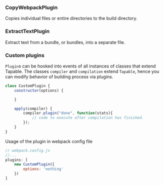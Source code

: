 
### CopyWebpackPlugin

Copies individual files or entire directories to the build directory.

### ExtractTextPlugin

Extract text from a bundle, or bundles, into a separate file.

### Custom plugins

`Plugin`s can be hooked into events of all instances of classes that extend Tapable.
The classes `compiler` and `compilation` extend `Tapable`, hence you can modify behavior of building process via plugins.

```js
class CustomPlugin {
    constructor(options) {

    }

    apply(compiler) {
        compiler.plugin("done", function(stats){
            // code to execute after compilation has finished.
        });
    }
}
```

Usage of the plugin in webpack config file

```js
// webpack.config.js
//...
plugins: [
    new CustomPlugin({
        options: 'nothing'
    })
]
```

